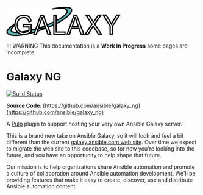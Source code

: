 ![](imgs/medium.png)

!!! WARNING
    This documentation is a **Work In Progress** some pages are incomplete.

# Galaxy NG

[![Build Status](https://github.com/ansible/galaxy_ng/actions/workflows/ci.yml/badge.svg)](https://github.com/ansible/galaxy_ng/actions/workflows/ci.yml)

**Source Code**: [https://github.com/ansible/galaxy_ng](https://github.com/ansible/galaxy_ng) 

A [Pulp](https://pulpproject.org) plugin to support hosting your very own Ansible Galaxy server.

This is a brand new take on Ansible Galaxy, so it will look and feel a bit different than the current [galaxy.ansible.com web site](https://galaxy.ansible.com). Over time we expect to migrate the web site to this codebase, so for now you're looking into the future, and you have an opportunity to help shape that future.

Our mission is to help organizations share Ansible automation and promote a culture of collaboration around Ansible automation development. We'll be providing features that make it easy to create, discover, use and distribute Ansible automation content.

